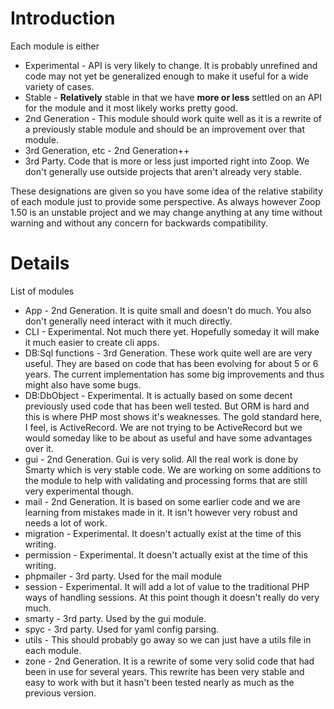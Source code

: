 # Introduction #

Each module is either
  * Experimental - API is very likely to change.  It is probably unrefined and code may not yet be generalized enough to make it useful for a wide variety of cases.
  * Stable - **Relatively** stable in that we have **more or less** settled on an API for the module and it most likely works pretty good.
  * 2nd Generation - This module should work quite well as it is a rewrite of a previously stable module and should be an improvement over that module.
  * 3rd Generation, etc - 2nd Generation++
  * 3rd Party.  Code that is more or less just imported right into Zoop.  We don't generally use outside projects that aren't already very stable.

These designations are given so you have some idea of the relative stability of each module just to provide some perspective.  As always however Zoop 1.50 is an unstable project and we may change anything at any time without warning and without any concern for backwards compatibility.

# Details #

List of modules
  * App - 2nd Generation.  It is quite small and doesn't do much.  You also don't generally need interact with it much directly.
  * CLI - Experimental.  Not much there yet.  Hopefully someday it will make it much easier to create cli apps.
  * DB:Sql functions - 3rd Generation.  These work quite well are are very useful.  They are based on code that has been evolving for about 5 or 6 years.  The current implementation has some big improvements and thus might also have some bugs.
  * DB:DbObject - Experimental.  It is actually based on some decent previously used code that has been well tested.  But ORM is hard and this is where PHP most shows it's weaknesses.  The gold standard here, I feel, is ActiveRecord.  We are not trying to be ActiveRecord but we would someday like to be about as useful and have some advantages over it.
  * gui - 2nd Generation.  Gui is very solid.  All the real work is done by Smarty which is very stable code.  We are working on some additions to the module to help with validating and processing forms that are still very experimental though.
  * mail - 2nd Generation.  It is based on some earlier code and we are learning from mistakes made in it. It isn't however very robust and needs a lot of work.
  * migration - Experimental.  It doesn't actually exist at the time of this writing.
  * permission - Experimental.  It doesn't actually exist at the time of this writing.
  * phpmailer - 3rd party.  Used for the mail module
  * session - Experimental.  It will add a lot of value to the traditional PHP ways of handling sessions.  At this point though it doesn't really do very much.
  * smarty - 3rd party.  Used by the gui module.
  * spyc - 3rd party.  Used for yaml config parsing.
  * utils - This should probably go away so we can just have a utils file in each module.
  * zone - 2nd Generation.  It is a rewrite of some very solid code that had been in use for several years.  This rewrite has been very stable and easy to work with but it hasn't been tested nearly as much as the previous version.


